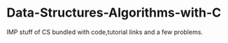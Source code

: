# Data-Structures-Algorithms-with-C
IMP stuff of CS bundled with code,tutorial links and a few problems.
